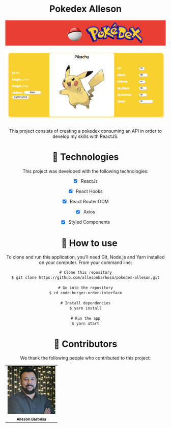 <h1 align="center">Pokedex Alleson</h1>

<div align="center">
  <img src="src/assets/pokedex_interface.PNG" alt="interface-pokedex" width="600px">
  <p>This project consists of creating a pokedex consuming an API in order to develop my skills with ReactJS.</p>
  
  
  <h1 color="Blue">🚀 Technologies</h1>

This project was developed with the following technologies:

- [x] ReactJs
- [x] React Hooks
- [x] React Router DOM
- [x] Axios
- [x] Styled Components


  <h1 color="Blue">🚀 How to use</h1>


To clone and run this application, you'll need Git, Node.js and Yarn installed on your computer. From your command line:

```
# Clone this repository
$ git clone https://github.com/allesonbarbosa/pokedex-alleson.git

# Go into the repository
$ cd code-burger-order-interface

# Install dependencies
$ yarn install

# Run the app
$ yarn start
```
  <h1 color="Blue">🤝 Contributors</h1>

We thank the following people who contributed to this project:

<table>
  <tr>
    <td align="center">
      <a href="https://www.linkedin.com/in/alleson-de-moura-barbosa-193802210/">
        <img src="src/assets/foto.jpg" width="150px;" alt="Foto-Alleson-Barbosa"/><br>
        <sub>
          <b>Alleson Barbosa</b>
        </sub>
      </a>
    </td>
  </tr>
</table>

</div>
